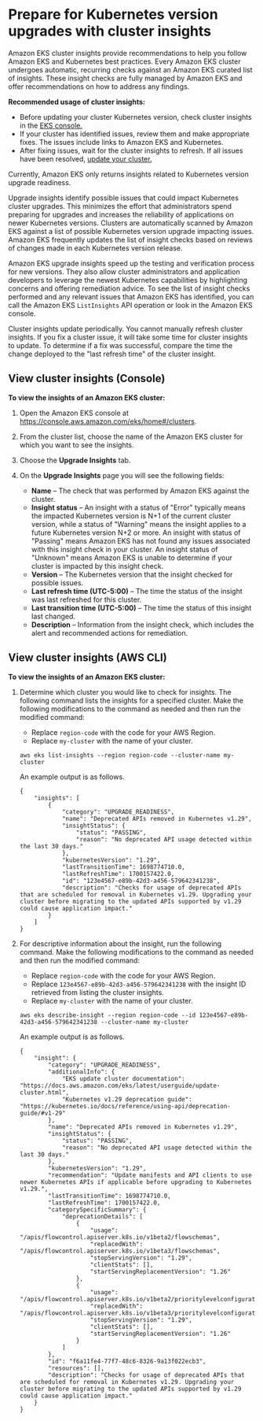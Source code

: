 # Prepare for Kubernetes version upgrades with cluster insights<a name="cluster-insights"></a>

Amazon EKS cluster insights provide recommendations to help you follow Amazon EKS and Kubernetes best practices\. Every Amazon EKS cluster undergoes automatic, recurring checks against an Amazon EKS curated list of insights\. These insight checks are fully managed by Amazon EKS and offer recommendations on how to address any findings\. 

**Recommended usage of cluster insights:**
+ Before updating your cluster Kubernetes version, check cluster insights in the [EKS console\.](https://console.aws.amazon.com/eks/home#/clusters)
+ If your cluster has identified issues, review them and make appropriate fixes\. The issues include links to Amazon EKS and Kubernetes\.
+ After fixing issues, wait for the cluster insights to refresh\. If all issues have been resolved, [update your cluster\.](update-cluster.md)

Currently, Amazon EKS only returns insights related to Kubernetes version upgrade readiness\.

Upgrade insights identify possible issues that could impact Kubernetes cluster upgrades\. This minimizes the effort that administrators spend preparing for upgrades and increases the reliability of applications on newer Kubernetes versions\. Clusters are automatically scanned by Amazon EKS against a list of possible Kubernetes version upgrade impacting issues\. Amazon EKS frequently updates the list of insight checks based on reviews of changes made in each Kubernetes version release\.

Amazon EKS upgrade insights speed up the testing and verification process for new versions\. They also allow cluster administrators and application developers to leverage the newest Kubernetes capabilities by highlighting concerns and offering remediation advice\. To see the list of insight checks performed and any relevant issues that Amazon EKS has identified, you can call the Amazon EKS `ListInsights` API operation or look in the Amazon EKS console\.

Cluster insights update periodically\. You cannot manually refresh cluster insights\. If you fix a cluster issue, it will take some time for cluster insights to update\. To determine if a fix was successful, compare the time the change deployed to the "last refresh time" of the cluster insight\. 

## View cluster insights \(Console\)<a name="cluster-insights-console"></a>

**To view the insights of an Amazon EKS cluster:**

1. Open the Amazon EKS console at [https://console\.aws\.amazon\.com/eks/home\#/clusters](https://console.aws.amazon.com/eks/home#/clusters)\.

1. From the cluster list, choose the name of the Amazon EKS cluster for which you want to see the insights\.

1. Choose the **Upgrade Insights** tab\.

1. On the **Upgrade Insights** page you will see the following fields:
   + **Name** – The check that was performed by Amazon EKS against the cluster\.
   + **Insight status** – An insight with a status of "Error" typically means the impacted Kubernetes version is N\+1 of the current cluster version, while a status of "Warning" means the insight applies to a future Kubernetes version N\+2 or more\. An insight with status of "Passing" means Amazon EKS has not found any issues associated with this insight check in your cluster\. An insight status of "Unknown" means Amazon EKS is unable to determine if your cluster is impacted by this insight check\.
   + **Version** – The Kubernetes version that the insight checked for possible issues\.
   + **Last refresh time \(UTC\-5:00\)** – The time the status of the insight was last refreshed for this cluster\.
   + **Last transition time \(UTC\-5:00\)** – The time the status of this insight last changed\.
   + **Description** – Information from the insight check, which includes the alert and recommended actions for remediation\.

## View cluster insights \(AWS CLI\)<a name="cluster-insights-cli"></a>

**To view the insights of an Amazon EKS cluster:**

1. Determine which cluster you would like to check for insights\. The following command lists the insights for a specified cluster\. Make the following modifications to the command as needed and then run the modified command:
   + Replace `region-code` with the code for your AWS Region\.
   + Replace `my-cluster` with the name of your cluster\.

   ```
   aws eks list-insights --region region-code --cluster-name my-cluster
   ```

   An example output is as follows\.

   ```
   {
       "insights": [
           {
               "category": "UPGRADE_READINESS", 
               "name": "Deprecated APIs removed in Kubernetes v1.29", 
               "insightStatus": {
                   "status": "PASSING", 
                   "reason": "No deprecated API usage detected within the last 30 days."
               }, 
               "kubernetesVersion": "1.29", 
               "lastTransitionTime": 1698774710.0, 
               "lastRefreshTime": 1700157422.0, 
               "id": "123e4567-e89b-42d3-a456-579642341238", 
               "description": "Checks for usage of deprecated APIs that are scheduled for removal in Kubernetes v1.29. Upgrading your cluster before migrating to the updated APIs supported by v1.29 could cause application impact."
           }
       ]
   }
   ```

1. For descriptive information about the insight, run the following command\. Make the following modifications to the command as needed and then run the modified command:
   + Replace `region-code` with the code for your AWS Region\.
   + Replace `123e4567-e89b-42d3-a456-579642341238` with the insight ID retrieved from listing the cluster insights\.
   + Replace `my-cluster` with the name of your cluster\.

   ```
   aws eks describe-insight --region region-code --id 123e4567-e89b-42d3-a456-579642341238 --cluster-name my-cluster
   ```

   An example output is as follows\.

   ```
   {
       "insight": {
           "category": "UPGRADE_READINESS", 
           "additionalInfo": {
               "EKS update cluster documentation": "https://docs.aws.amazon.com/eks/latest/userguide/update-cluster.html", 
               "Kubernetes v1.29 deprecation guide": "https://kubernetes.io/docs/reference/using-api/deprecation-guide/#v1-29"
           }, 
           "name": "Deprecated APIs removed in Kubernetes v1.29", 
           "insightStatus": {
               "status": "PASSING", 
               "reason": "No deprecated API usage detected within the last 30 days."
           }, 
           "kubernetesVersion": "1.29", 
           "recommendation": "Update manifests and API clients to use newer Kubernetes APIs if applicable before upgrading to Kubernetes v1.29.", 
           "lastTransitionTime": 1698774710.0, 
           "lastRefreshTime": 1700157422.0, 
           "categorySpecificSummary": {
               "deprecationDetails": [
                   {
                       "usage": "/apis/flowcontrol.apiserver.k8s.io/v1beta2/flowschemas", 
                       "replacedWith": "/apis/flowcontrol.apiserver.k8s.io/v1beta3/flowschemas", 
                       "stopServingVersion": "1.29", 
                       "clientStats": [], 
                       "startServingReplacementVersion": "1.26"
                   }, 
                   {
                       "usage": "/apis/flowcontrol.apiserver.k8s.io/v1beta2/prioritylevelconfigurations", 
                       "replacedWith": "/apis/flowcontrol.apiserver.k8s.io/v1beta3/prioritylevelconfigurations", 
                       "stopServingVersion": "1.29", 
                       "clientStats": [], 
                       "startServingReplacementVersion": "1.26"
                   }
               ]
           }, 
           "id": "f6a11fe4-77f7-48c6-8326-9a13f022ecb3", 
           "resources": [], 
           "description": "Checks for usage of deprecated APIs that are scheduled for removal in Kubernetes v1.29. Upgrading your cluster before migrating to the updated APIs supported by v1.29 could cause application impact."
       }
   }
   ```